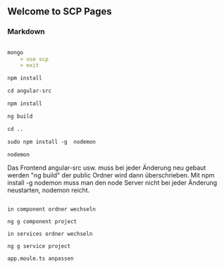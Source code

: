 ## Welcome to SCP Pages



### Markdown


```markdown

mongo
	> use scp
	> exit

npm install

cd angular-src

npm install

ng build

cd ..

sudo npm install -g  nodemon

nodemon

```

Das Frontend angular-src usw. muss bei jeder Änderung neu gebaut werden "ng build" der public Ordner wird dann überschrieben.
Mit npm install -g  nodemon muss man den node Server nicht bei jeder Änderung neustarten, nodemon reicht.

```add components and services

in component ordner wechseln

ng g component project 

in services ordner wechseln

ng g service project 

app.moule.ts anpassen
```



